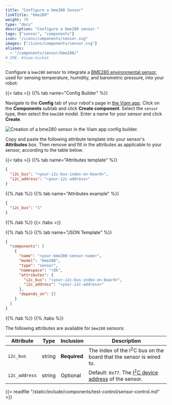```yaml
---
title: "Configure a bme280 Sensor"
linkTitle: "bme280"
weight: 70
type: "docs"
description: "Configure a bme280 sensor."
tags: ["sensor", "components"]
icon: "/icons/components/sensor.svg"
images: ["/icons/components/sensor.svg"]
aliases:
  - "/components/sensor/bme280/"
# SME: #team-bucket
---
```


Configure a `bme280` sensor to integrate a [BME280 environmental sensor](https://www.adafruit.com/product/2652), used for sensing temperature, humidity, and barometric pressure, into your robot:

{{< tabs >}}
{{% tab name="Config Builder" %}}

Navigate to the **Config** tab of your robot's page in [the Viam app](https://app.viam.com).
Click on the **Components** subtab and click **Create component**.
Select the `sensor` type, then select the `bme280` model.
Enter a name for your sensor and click **Create**.

![Creation of a bme280 sensor in the Viam app config builder.](/components/sensor/bme280-sensor-ui-config.png)

Copy and paste the following attribute template into your sensor's **Attributes** box.
Then remove and fill in the attributes as applicable to your sensor, according to the table below.

{{< tabs >}}
{{% tab name="Attributes template" %}}

```json {class="line-numbers linkable-line-numbers"}
{
  "i2c_bus": "<your-i2c-bus-index-on-board>",
  "i2c_address": "<your-i2c-address>"
}
```

{{% /tab %}}
{{% tab name="Attributes example" %}}

```json {class="line-numbers linkable-line-numbers"}
{
  "i2c_bus": "1"
}
```

{{% /tab %}}
{{< /tabs >}}

{{% /tab %}}
{{% tab name="JSON Template" %}}

```json {class="line-numbers linkable-line-numbers"}
{
  "components": [
    {
      "name": "<your-bme280-sensor-name>",
      "model": "bme280",
      "type": "sensor",
      "namespace": "rdk",
      "attributes": {
        "i2c_bus": "<your-i2c-bus-index-on-board>",
        "i2c_address": "<your-i2c-address>"
      },
      "depends_on": []
    }
  ]
}
```

{{% /tab %}}
{{% /tabs %}}

The following attributes are available for `bme280` sensors:

<!-- prettier-ignore -->
| Attribute | Type | Inclusion | Description |
| --------- | ---- | --------- | ----------  |
| `i2c_bus` | string | **Required** | The index of the I<sup>2</sup>C bus on the board that the sensor is wired to. |
| `i2c_address`  | string | Optional | Default: `0x77`. The [I<sup>2</sup>C device address](https://learn.adafruit.com/i2c-addresses/overview) of the sensor. |

{{< readfile "/static/include/components/test-control/sensor-control.md" >}}
